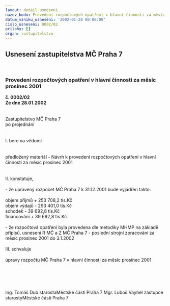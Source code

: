 ```yaml
---
layout: detail_usneseni
nazev_bodu: Provedení rozpočtových opatření v hlavní činnosti za měsíc prosinec 2001
datum_vzniku_usneseni: '2002-01-28 00:00:00'
cislo_usneseni: 0002/02
prilohy: []
organ: zastupitelstvo
---
```

<div id="ucUsn_pList" class="usn">
	<span><h2>Usnesení zastupitelstva MČ Praha 7 </h2>
<br></span><div class="standBody">
<span><h3>Provedení rozpočtových opatření v hlavní činnosti za měsíc prosinec 2001</h3></span><div class="center">
		<strong>č. 0002/02</strong><br>
	</div>
<div class="center">
		<strong>Ze dne 28.01.2002</strong><br><br>
	</div>
<br>Zastupitelstvo MČ Praha 7<br>po projednání<br><br><br>I.	bere na vědomí<br><br> <br>předložený materiál - Návrh k provedení rozpočtových opatření v hlavní činnosti za měsíc prosinec  2001<br><br><br>II.	konstatuje,<br><br>- že upravený rozpočet MČ Praha 7 k 31.12.2001 bude vyjádřen takto:<br><br>objem příjmů       	+  253 708,2 tis.Kč<br>objem výdajů       	-   293 401,0 tis.Kč    <br>schodek               	-     39 692,8 tis.Kč<br>financování        	+    39 692,8 tis.Kč<br><br>- že rozpočtová opatření byla provedena dle metodiky MHMP na základě přípisů, usnesení R MČ a Z MČ Praha 7 - poslední strojní zpracování za měsíc prosinec 2001 do 3.1.2002<br><br>III.	schvaluje <br><br>úpravy rozpočtu MČ Praha 7 v hlavní činnosti za měsíc prosinec 2001<br> <br><br><br> <br>	<br>Ing. Tomáš Dub starostaMěstské části Praha 7	Mgr. Luboš Vayhel zástupce starostyMěstské části Praha 7<br>	<br><br>
</div>
</div>